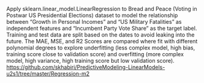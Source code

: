 Apply sklearn.linear_model.LinearRegression to Bread and Peace (Voting in Postwar US Presidential Elections) dataset to model the relationship between “Growth in Personal Incomes” and “US Military Fatalities” as independent features and “Incumbent Party Vote Share” as the target label. Training and test data are split based on the dates to avoid leaking into the future. The MAE, MSE, and R2 Scores are compared where fit with different polynomial degrees to explore underfitting (less complex model, high bias, training score close to validation score) and overfitting (more complex model, high variance, high training score but low validation score).
https://github.com/skhabiri/PredictiveModeling-LinearModels-u2s1/tree/master/Regression-m2
